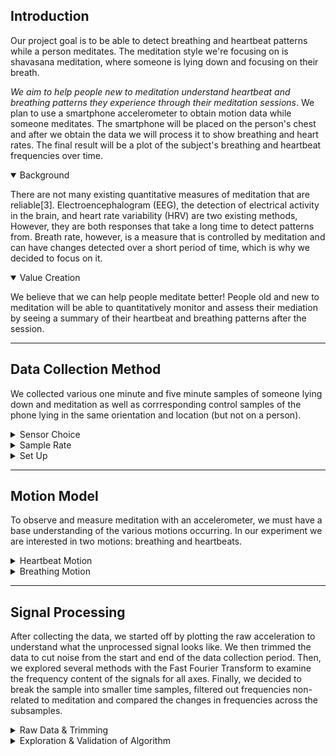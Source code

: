 ## <a id="Introduction"></a> Introduction

Our project goal is to be able to detect breathing and heartbeat patterns while a person meditates. The meditation style we're focusing on is shavasana meditation, where someone is lying down and focusing on their breath. 

*We aim to help people new to meditation understand heartbeat and breathing patterns they experience through their meditation sessions*. We plan to use a smartphone accelerometer to obtain motion data while someone meditates. The smartphone will be placed on the person's chest and after we obtain the data we will process it to show breathing and heart rates. The final result will be a plot of the subject's breathing and heartbeat frequencies over time.

<details open>
  <summary>Background</summary>

There are not many existing quantitative measures of meditation that are reliable[3]. Electroencephalogram (EEG), the detection of electrical activity in the brain, and heart rate variability (HRV) are two existing methods, However, they are both responses that take a long time to detect patterns from. Breath rate, however, is a measure that is controlled by meditation and can have changes detected over a short period of time, which is why we decided to focus on it. 

</details>

<details open>
  <summary>Value Creation</summary>

We believe that we can help people meditate better! People old and new to meditation will be able to quantitatively monitor and assess their mediation by seeing  a summary of their heartbeat and breathing patterns after the session.

</details>

___

## <a id="Data_Collection"></a> Data Collection Method

We collected various one minute and five minute samples of someone lying down and meditation as well as corrresponding control samples of the phone lying in the same orientation and location (but not on a person).

<details>
  <summary>Sensor Choice</summary>

We chose to use a Pixel phone's accelerometer as our sensor. This selection was made primarily because we knew the focus of our project was on acceleration data. We also knew that for those new to meditation, a phone is often already present and used as a meditation guide. As such, we decided a phone was the most accessible and reliable sensor for the purposes of this project. 
  
The phone was oriented with the following axes:

<figure>
  <img src="images/phone_orien.png" style="width:250;"/>
  <figcaption>Figure 1: Sensor Orientation</figcaption>
</figure>

</details>

<details>
  <summary>Sample Rate</summary>

Given the fact that heartbeat is about 0.66 - 1.33 Hz and breath rate is about 0.16 - 0.25 Hz (from our own measurements of pulses and breaths during mediation), we wanted a sample rate greater than those ranges to make sure it could pick up both patterns. We started off with data sampled at 10 Hz and then transitioned to 50 Hz after discovering (through trial and error) that data sampled at 50 Hz gave us more data points to analyze.

</details>

<details>
  <summary>Set Up</summary>
  
We chose to position the accelerometer directly overtop the heart in hopes of being able to capture the heartbeat (the accelerations from the heartbeat will be of much smaller magnitude than breathing). This placement will allow the monitoring of breath and heart rate and will minimize other unwanted sensor movements like someone flexing their abs or moving their neck. This position will also record near-zero angular velocities as almost all of the acceleration is normal to the phone.

<figure>
  <div style="display:flex; justify-content:center;">
    <img src="images/nathan_side.jpg" style="width:300px; display:inline"/>
    <img src="images/nathan_top.jpg" style="height:225px; display:inline"/>
  </div>
  <figcaption>Figure 2: Experimental Set Up</figcaption>
</figure>  

To collect data, we placed our sensor (the phone) on the chest of the person whose data is being collected. We found that the chest was the optimal placement compared to other places on the body, since it was where our sensor could register heartbeat and breathing. 

We recorded more than 5 datasets containing more than 5 minutes of meditation. 

</details>

___

## <a id="Motion_Model"></a> Motion Model

To observe and measure meditation with an accelerometer, we must have a base understanding of the various motions occurring. In our experiment we are interested in two motions: breathing and heartbeats. 

<details>
  <summary>Heartbeat Motion</summary>

Heartbeats are easily measured by one’s own fingers. We can sense the “pulse” of increased blood flow in our veins. Similarly we expect the accelerometer to register accelerations in all 3 axes due to a heartbeat. This is because a heartbeat causes the chest to lightly expand in all directions, hence generating an acceleration in multiple axes. 

One cycle, or one heartbeat, should correspond to one period of a sinusoidal acceleration in multiple axes. From our research, we know that the heart rate of individuals in meditation to be 40-80 BPM (.66-1.33 Hz). We expect to see a signal with matching frequenciest in our acceleration data.

We also expect to see increased components of acceleration in all axes due to the fact that the phone is not oriented perfectly normal to this motion (i.e. we would expect some component of gravity in all axes and we would also expect a heartbeat to show up in multiple axes).

</details>

<details>
  <summary>Breathing Motion</summary>

Our experiment seeks to measure the rise and fall of the subject’s chest while breathing. Breathing is a more variable motion than the heartbeat because it can be controlled by the individual. This motion should also be cyclical in nature, lending itself to a sinusoidal acceleration -- like the heartbeat.

We expect to see frequencies within the breathing rate (.16-.25 Hz) in our acceleration signal. Once again this motion should be primarily recorded in the Z axis. However, the phone will not be placed perfectly on the body so we can expect to see corresponding signals/frequencies in all axes. We expect the magnitude of acceleration during a breath to be nuch larger than that of a heartbeat as the phone is moving much further in a given amount of time.

We expect a raw acceleration plot to look something like this (Y axis not to scale):

<figure>
  <img src="images/sim_time.png"/>
  <figcaption>Figure 3: Theoretical Acceleration</figcaption>
  <figcaption>Generated acceleration wave with .95 Hz(heartbeat) and .2 Hz(breathrate) sine waves</figcaption>
</figure>

</details>

___

## <a id="Signal Processing"></a> Signal Processing

After collecting the data, we started off by plotting the raw acceleration to understand what the unprocessed signal looks like. We then trimmed the data to cut noise from the start and end of the data collection period. Then, we explored several methods with the Fast Fourier Transform to examine the frequency content of the signals for all axes. Finally, we decided to break the sample into smaller time samples, filtered out frequencies non-related to meditation and compared the changes in frequencies across the subsamples.

<details>
  <summary>Raw Data & Trimming</summary>
Before we began analyzing the data, trimming of the data was necessary. Figure 4 shows the raw accelertation data from a single meditation session. The beginning and end of the accelerometer data has peaks from when the screen is pressed to start data collection. Therefore, we made the decision to trim the very beginning and end of samples to remove these anomalies. 

<figure>
  <img src="images/rawdata.jpg"/> 
  <figcaption>Figure 4: Raw Acceleration</figcaption>
</figure>

Looking at a magnified portion of the data, there are large periodic peaks that seem to be correlated with a heart rate. Through extracting the x values, the frequency of those spiked would be approximately 1.38 Hz or 83bpm which is a reasonable value for a heartbeat.

<figure>
  <img src="images/zoomed_raw_data.jpg"/> 
  <figcaption>Figure 5: Rafafaef change nae later </figcaption>
</figure>

</details>

<details>
  <summary>Exploration & Validation of Algorithm</summary>
  

<details>
  <summary>Final Algorithm</summary>

After exploring different methods of smoothing and analyzing the data we decided on an algorithm that contains the following steps:

Trim the front and end of the data to remove anomalies
Break the data into smaller sub-samples to detect changes in breath rate and heart rate throughout the meditation session.
FFT the data and compute frequencies using Fs and sample size (N)
Used a band pass filter to decrease the amplitudes of frequencies in ranges not correlated to breath rate and heart rate. 
Extract maximum peaks in the frequency domain that likely correlate with heart rate and breath rate
Plot data and present to the user


<details>

#### Examining the Frequency Domain ####
  
We wanted to validate that using the FFT was a correct method for our application. We were specifically interested in identifying frequencies that fall between two discretized points in our frequency domain plot.

<figure>
  <img src="images/sim_freq.png"/>
  <figcaption>Figure XXX Frequency domain plot of simulated signal w/noise (.2 Hz and .95 Hz signals)</figcaption>
</figure>

This plot informs us of several things. We do indeed see the presence of the frequencies of interest. Interestingly, there is no maximum amplitude centered around the 0.95 Hz value. Instead it appears that there are peaks at .9 and 1 Hz. This case shows the shortcoming of our process. For instance, if a frequency is present in our signal but not aligned with the frequencies used in the FFT, the true frequency can be masked.

One idea we had to remedy this problem was to use the additional parameter, N, in MATLAB's FFT function (https://www.mathworks.com/help/matlab/ref/fft.html#f83-998360-n)[https://www.mathworks.com/help/matlab/ref/fft.html#f83-998360-n). This parameter should yield a denser frequency domain plot.

<figure>
  <div style="display:flex; justify-content:center;">
    <img style="width:300; display:inline;" src="images/sim_freq.png"/>
    <img style="width:300; display:inline;" src="images/sim_freq_double.png"/> 
  </div>
  <figcaption>Figure 12.j Frequency Domain using fft(x, length(x)) and fft(x, 2*length(x)) respectively</figcaption>
</figure>

These figures show that while this doesn’t create the ideal behavior (other noise in the signal seems increased), it does create peaks centered around the expected values at .2 and .95 Hz. Unfortunately, this yields other peaks in non-pertinent frequencies. Adjusting the __N__ parameter is worth testing, though it may obfuscate our data.

#### Examining the Frequency Domain with Varying Frequencies ####

__Data Preparation and Observation__

During meditation, we expect the breathing rate to change over time. As such, we wanted to understand how this changes the results obtained when doing a FFT of a signal with varying frequency content. We simulated a signal that had a varying breath rate (0.3 to 0.1 Hz) and constant heart rate (1 Hz).

<figure>
  <img src="images/sim_vary_breathrate_time.png"/> 
  <figcaption>Figure 3.5 Simulated 30s sample @ 50Hz, breath rate varies from 0.3-0.1 Hz, heart rate is a constant 1 Hz</figcaption>
</figure>

This signal is more representative of what we expect our incoming data to be. We also added noise to the signal shown in blue.

We are interested in the frequencies present in this signal. To examine this we take a fft of the entire 30 second chunk. This yields us *Figure 3.1FSDKFLJ* which shows a clear spike at 1 Hz for the heartbeat and an increased amplitude in the range [0.1 - 0.3] Hz.

<figure>
  <img src="images/sim_vary_breathrate_freq.png"/> 
  <figcaption>Figure 12.2 Frequency Domain plot of entire 30s sample</figcaption>
</figure>

The results shown in  *Figure 3.slkjfsdlkfj* highlight exactly what we were trying to avoid -- unclear peaks of the frequencies present in the signal.

#### Investigating Solutions to Unclear 

__Sub-Sampling__

Breaking a signal into smaller samples is a valid way to remove the presence of a changing frequency -- because there is less frequency change in a truncated sample [assuming constant variation of frequency]. Unfortunately, having smaller samples also comes at a price -- there is less data, and that will make it harder to pick up the frequencies present in the signal(due to the functionality of the FFT function).

We experimented with breaking this signal into smaller sub samples. These samples were then transformed into the frequency domain. These samples for 3, 6 and 12 second samples are shown in   _FIGURE 1_ , _FIGURE2_ and _FIGURE3_ respectively.

<figure>
  <div style="display:flex; justify-content:center;">
    <img src="images/sim_vary_breathrate_freq_3sec.png" style="width:260; display:inline;"/> 
    <img src="images/sim_vary_breathrate_freq_6sec.png" style="width:260; display:inline;"/> 
    <img src="images/sim_vary_breathrate_freq_12sec.png" style="width:260; display:inline;"/> 
  </div>
  <figcaption>Figure 45345 FFT of 3, 6, and 12s sub-sample, respectively, with varying breathrate [0.3-0.1] Hz and 1 Hz heart rate</figcaption>
</figure>

Figure XXXXX shows that longer samples yield more detailed and accurate frequency domain plot. In the longest sample, we can see a clear peak near 1 Hz, whereas the shorter samples do not show this peak. This indicates that while splitting the data will allow us to see different frequencies over time, samples must long enough to result in a useful frequency domain plot.

__Increase Frequency Resolution in Transformed signal__

As we shown in Figure (TOP FIGURE WITH HUGE N VALUE) sometimes using a larger *N* parameter in MATLAB’s FFT can help us understand the frequency domain plot of our signal in certain cases.

We were especially interested if this strategy would help us when the frequency content in a signal is changing. The chunked simulated data was examined with and without filtering to see if it yielded better results. The filtering was done by band pass filter, where the amplitude of all frequencies that were not a potential heart rate or breath rate were divided by ten. 

<figure>
  <div style="display:flex; justify-content:center;">
    <img src="images/sim_vary_breathrate_freq_3sec.png" style="width:260; display:inline;"/> 
    <img src="images/sim_vary_breathrate_freq_doubled_3sec.png" style="width:260; display:inline;"/> 
    <img src="images/sim_vary_breathrate_freq_doubled_3sec_filtered.png" style="width:260; display:inline;"/> 
  </div>
  <figcaption>Figure 12.j Frequency Domain of 3s sub-sample ploted (default N, doubled N, doubled N after filtering)</figcaption>
</figure>

<br>

<figure>
  <div style="display:flex; justify-content:center;">
    <img src="images/sim_vary_breathrate_freq_6sec.png" style="width:260; display:inline;"/>
    <img src="images/sim_vary_breathrate_freq_doubled_6sec.png" style="width:260; display:inline;"/> 
    <img src="images/sim_vary_breathrate_freq_doubled_6sec_filtered.png" style="width:260; display:inline;"/> 
  </div>
  <figcaption>Figure 12.j Frequency Domain of 6s sub-sample using (default N, doubled N, doubled N after filtering)</figcaption>
</figure>

<br>

<figure>
  <div style="display:flex; justify-content:center;">
    <img src="images/sim_vary_breathrate_freq_12sec.png" style="width:260; display:inline;"/> 
    <img src="images/sim_vary_breathrate_freq_doubled_12sec.png" style="width:260; display:inline;"/> 
    <img src="images/sim_vary_breathrate_freq_doubled_12sec_filtered.png" style="width:260; display:inline;"/> 
  </div>
  <figcaption>Figure 12.j Frequency Domain plots of 12s sub-sample using (default N, doubled N, doubled N after filtering)</figcaption>
</figure>

<br>

The figures show how effective our methods are. The plots **should** all show a large precense of frequencies between 0.3-0.1 Hz and a 1 Hz signal. FIGURE BOTTOM FIGURE shows how longer time samples help distinguish the presence of these frequencies. Surprisingly, using a larger N value (to increase the plot resolution) does not help or yield new information in the frequency domain plot. The same goes for the plot that is made from a filtered signal (the third subplot in Figures HTOSE ABOVE FIGURES).

This changes our plan of analysis to only use the default FFT function and filter out signals outside of our ranges of interest.

</details>

___

## <a id="Results"></a>Results

After implementing the algorithm outlined above, we were able to plot and compare the frequences over the different subsamples of time.

<figure>
  <img src="images/chunked_subplot.jpg"/> 
  <figcaption>Figure x: subplsot of FFTs a</figcaption>
</figure>

From those frequency domain plots, we isolated the peaks in the range for heartbeat frequencies and the range for breath rate frequencies in each subsample. These peaks were plotted together, as shown in the figure below, so the user can visually see how their heartbeat and breathing patters are changing throughout the meditation session. 

<figure>
  <img src="images/overplot_results.jpg"/> 
  <figcaption>Figure x: subplsot of FFTs a</figcaption>
</figure>

___

## <a id="Limitations"></a> Limitations

This project is far from perfect and there are a variety of things that could be done to improve the utility/accuracy of our monitor. These limitations can be broken into several categories

<details>
  <summary>Sensor Placement and Choice</summary>

  <ul>
    <li>Using an accelerometer as a measurement device requires consistent orientation of the device. For this reason our datasets are likely different between samples.</li>
    <li>Accelerometers are by no means the most effective way to measure heartbeat or breath-rate. (a pulse oximeter and computer vision might yield better results respectively)</li>
    <li>Components of the motion from breathing are present in all 3 axes. This makes computations either more difficult, or more error-prone</li>
    <li>Other frequencies (yawning, swallowing, fidgeting will also be picked up by the accelerometer)</li>
  </ul>

</details>

<details>
  <summary>Data Processing</summary>

  <ul>
    <li>Fourier transforms of time chunks yield presence of certain frequencies (not every frequency). This may makes our breath rate and heart rate detection difficult as we are choosing one frequency with the highest amplitude out of a small number (see figures)</li>
    <li>Raw accelerometer data is unfiltered</li>
    <li>Limited in sampling frequency between 10-100 Hz</li>
  </ul>

</details>

<details>
  <summary>Nature of the Problem</summary>

  <ul>
    <li>People breathe very differently. Breathing through your nose vs mouth or diaphragm yields very different accelerometer plots</li>
    <li>The frequencies we are measuring change over time, we attempt to combat this by looking at small time steps</li>
    <li>Breathing frequencies are quite low and variable which requires us to have large samples</li>
    <li>Breath rate can be controlled more than heart rate, which yields inconsistent signals</li>
    <li>While meditating heart rate generally slows and breath rate should become lower and less “aggressive”. This makes the input signal smaller and more difficult to read</li>
  </ul>

</details>

___

## <a id="Next_Steps"></a> Next steps
Many of the above limitations/problems are caused by the use of an accelerometer to measure both heartbeat and breath rate. The other limitations tend to fall into the fact that both heart rate and breath rate can vary over time.

<details>
  <summary>Different Sensor</summary>

Given this, it would be practical to measure both heart-rate and breath rate in another way. Our group recommends using a pulse-oximeter to measure heartbeat and a temperature sensor to measure exhales. Using this array of sensors would remove any use of acceleration data. This would make the signal processing much simpler. Both heart rate and breath rate could be detected in real time and a moving average could be used to estimate the current value.

</details>

<details>
  <summary>Size of FFT Matrix</summary>
  
If the project were to continue using an accelerometer as the primary sensor then the current processes used could be improved. One problem identified is the lack of discrete frequencies calculated in the ranges that were of interest. To obtain a better understanding of this range the size of the FFT matrix calculated by the fft function could be increased. This would yield a denser spread of frequencies within the desired ranges. 

</details>

<details>
  <summary>Product Creaction</summary>
  
In terms of product creation, this software is ready for a beta launch! Refactoring our code into a smartphone app is the final step. This app would be able to parse an entire meditation session into smaller time chunks and then allow the user to look back at portions of their session that were above or below their recommended breathing and heart rates.

</details>
___

## <a id="Sources"></a> Sources

1. Laskowski, Edward. “Heart Rate: What’s Normal?” Mayo Clinic, 2 Oct. 2020, www.mayoclinic.org/healthy-lifestyle/fitness/expert-answers/heart-rate/faq-20057979.

2. “Mindful Breathing (Greater Good in Action).” Greater Good in Action, ggia.berkeley.edu/practice/mindful_breathing. Accessed 6 Dec. 2020.

3. Soni, Rahul, and Manivannan Muniyandi. “Breath Rate Variability: A Novel Measure to Study the Meditation Effects.” International Journal of Yoga, Medknow Publications & Media Pvt Ltd, Jan. 2019, www.ncbi.nlm.nih.gov/pmc/articles/PMC6329220/.

4. “Vital Signs (Body Temperature, Pulse Rate, Respiration Rate, Blood Pressure).” Johns Hopkins Medicine, www.hopkinsmedicine.org/health/conditions-and-diseases/vital-signs-body-temperature-pulse-rate-respiration-rate-blood-pressure. Accessed 6 Dec. 2020.
